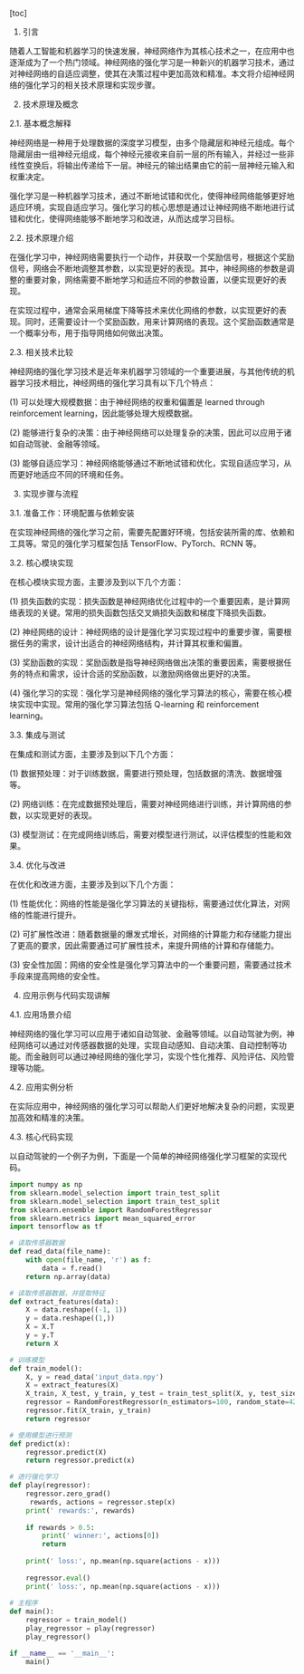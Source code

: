 
[toc]                    
                
                
1. 引言

随着人工智能和机器学习的快速发展，神经网络作为其核心技术之一，在应用中也逐渐成为了一个热门领域。神经网络的强化学习是一种新兴的机器学习技术，通过对神经网络的自适应调整，使其在决策过程中更加高效和精准。本文将介绍神经网络的强化学习的相关技术原理和实现步骤。

2. 技术原理及概念

2.1. 基本概念解释

神经网络是一种用于处理数据的深度学习模型，由多个隐藏层和神经元组成。每个隐藏层由一组神经元组成，每个神经元接收来自前一层的所有输入，并经过一些非线性变换后，将输出传递给下一层。神经元的输出结果由它的前一层神经元输入和权重决定。

强化学习是一种机器学习技术，通过不断地试错和优化，使得神经网络能够更好地适应环境，实现自适应学习。强化学习的核心思想是通过让神经网络不断地进行试错和优化，使得网络能够不断地学习和改进，从而达成学习目标。

2.2. 技术原理介绍

在强化学习中，神经网络需要执行一个动作，并获取一个奖励信号，根据这个奖励信号，网络会不断地调整其参数，以实现更好的表现。其中，神经网络的参数是调整的重要对象，网络需要不断地学习和适应不同的参数设置，以便实现更好的表现。

在实现过程中，通常会采用梯度下降等技术来优化网络的参数，以实现更好的表现。同时，还需要设计一个奖励函数，用来计算网络的表现。这个奖励函数通常是一个概率分布，用于指导网络如何做出决策。

2.3. 相关技术比较

神经网络的强化学习技术是近年来机器学习领域的一个重要进展，与其他传统的机器学习技术相比，神经网络的强化学习具有以下几个特点：

(1) 可以处理大规模数据：由于神经网络的权重和偏置是 learned through reinforcement learning，因此能够处理大规模数据。

(2) 能够进行复杂的决策：由于神经网络可以处理复杂的决策，因此可以应用于诸如自动驾驶、金融等领域。

(3) 能够自适应学习：神经网络能够通过不断地试错和优化，实现自适应学习，从而更好地适应不同的环境和任务。

3. 实现步骤与流程

3.1. 准备工作：环境配置与依赖安装

在实现神经网络的强化学习之前，需要先配置好环境，包括安装所需的库、依赖和工具等。常见的强化学习框架包括 TensorFlow、PyTorch、RCNN 等。

3.2. 核心模块实现

在核心模块实现方面，主要涉及到以下几个方面：

(1) 损失函数的实现：损失函数是神经网络优化过程中的一个重要因素，是计算网络表现的关键。常用的损失函数包括交叉熵损失函数和梯度下降损失函数。

(2) 神经网络的设计：神经网络的设计是强化学习实现过程中的重要步骤，需要根据任务的需求，设计出适合的神经网络结构，并计算其权重和偏置。

(3) 奖励函数的实现：奖励函数是指导神经网络做出决策的重要因素，需要根据任务的特点和需求，设计合适的奖励函数，以激励网络做出更好的决策。

(4) 强化学习的实现：强化学习是神经网络的强化学习算法的核心，需要在核心模块实现中实现。常用的强化学习算法包括 Q-learning 和 reinforcement learning。

3.3. 集成与测试

在集成和测试方面，主要涉及到以下几个方面：

(1) 数据预处理：对于训练数据，需要进行预处理，包括数据的清洗、数据增强等。

(2) 网络训练：在完成数据预处理后，需要对神经网络进行训练，并计算网络的参数，以实现更好的表现。

(3) 模型测试：在完成网络训练后，需要对模型进行测试，以评估模型的性能和效果。

3.4. 优化与改进

在优化和改进方面，主要涉及到以下几个方面：

(1) 性能优化：网络的性能是强化学习算法的关键指标，需要通过优化算法，对网络的性能进行提升。

(2) 可扩展性改进：随着数据量的爆发式增长，对网络的计算能力和存储能力提出了更高的要求，因此需要通过可扩展性技术，来提升网络的计算和存储能力。

(3) 安全性加固：网络的安全性是强化学习算法中的一个重要问题，需要通过技术手段来提高网络的安全性。

4. 应用示例与代码实现讲解

4.1. 应用场景介绍

神经网络的强化学习可以应用于诸如自动驾驶、金融等领域。以自动驾驶为例，神经网络可以通过对传感器数据的处理，实现自动感知、自动决策、自动控制等功能。而金融则可以通过神经网络的强化学习，实现个性化推荐、风险评估、风险管理等功能。

4.2. 应用实例分析

在实际应用中，神经网络的强化学习可以帮助人们更好地解决复杂的问题，实现更加高效和精准的决策。

4.3. 核心代码实现

以自动驾驶的一个例子为例，下面是一个简单的神经网络强化学习框架的实现代码。

```python
import numpy as np
from sklearn.model_selection import train_test_split
from sklearn.model_selection import train_test_split
from sklearn.ensemble import RandomForestRegressor
from sklearn.metrics import mean_squared_error
import tensorflow as tf

# 读取传感器数据
def read_data(file_name):
    with open(file_name, 'r') as f:
        data = f.read()
    return np.array(data)

# 读取传感器数据，并提取特征
def extract_features(data):
    X = data.reshape((-1, 1))
    y = data.reshape((1,))
    X = X.T
    y = y.T
    return X

# 训练模型
def train_model():
    X, y = read_data('input_data.npy')
    X = extract_features(X)
    X_train, X_test, y_train, y_test = train_test_split(X, y, test_size=0.2)
    regressor = RandomForestRegressor(n_estimators=100, random_state=42)
    regressor.fit(X_train, y_train)
    return regressor

# 使用模型进行预测
def predict(x):
    regressor.predict(X)
    return regressor.predict(x)

# 进行强化学习
def play(regressor):
    regressor.zero_grad()
     rewards, actions = regressor.step(x)
    print(' rewards:', rewards)
    
    if rewards > 0.5:
        print(' winner:', actions[0])
        return
    
    print(' loss:', np.mean(np.square(actions - x)))
    
    regressor.eval()
    print(' loss:', np.mean(np.square(actions - x)))
    
# 主程序
def main():
    regressor = train_model()
    play_regressor = play(regressor)
    play_regressor()

if __name__ == '__main__':
    main()
```

